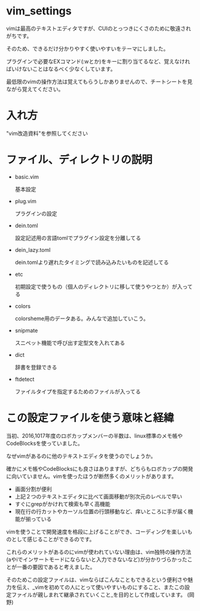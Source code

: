 # vim_settings
  vimは最高のテキストエディタですが、CUIのとっつきにくさのために敬遠されがちです。

そのため、できるだけ分かりやすく使いやすいをテーマにしました。

  プラグインで必要なEXコマンド(:wとか)をキーに割り当てるなど、覚えなければいけないことはなるべく少なくしています。

最低限のvimの操作方法は覚えてもらうしかありませんので、チートシートを見ながら覚えてください。

# 入れ方
  "vim改造資料"を参照してください

# ファイル、ディレクトリの説明
* basic.vim

  基本設定

* plug.vim

  プラグインの設定

* dein.toml

    設定記述用の言語tomlでプラグイン設定を分離してる

* dein_lazy.toml

  dein.tomlより遅れたタイミングで読み込みたいものを記述してる

* etc
  
  初期設定で使うもの（個人のディレクトリに移して使うやつとか）が入ってる

* colors
  
  colorsheme用のデータある。みんなで追加していこう。

* snipmate
  
  スニペット機能で呼び出す定型文を入れてある

* dict

  辞書を登録できる

* ftdetect
  
  ファイルタイプを指定するためのファイルが入ってる

# この設定ファイルを使う意味と経緯
当初、2016,1017年度のロボカップメンバーの半数は、linux標準のメモ帳やCodeBlocksを使っていました。

なぜvimがあるのに他のテキストエディタを使うのでしょうか。

確かにメモ帳やCodeBlocksにも良さはありますが、どちらもロボカップの開発に向いていません。vimを使ったほうが断然多くのメリットがあります。

* 画面分割が便利
* 上記２つのテキストエディタに比べて画面移動が別次元のレベルで早い
* すぐにgrepがかけれて検索も早く高機能
* 現在行の行カットやカーソル位置の行頭移動など、痒いところに手が届く機能が揃っている

vimを使うことで開発速度を格段に上げることができ、コーディングを楽しいものとして感じることができるのです。

これらのメリットがあるのにvimが使われていない理由は、vim独特の操作方法(aやiでインサートモードにならないと入力できないなど)が分かりづらかったことが一番の要因であると考えました。

そのためこの設定ファイルは、vimならばこんなこともできるという便利さや魅力を伝え、_vimを初めての人にとって使いやすいものにすること、またこの設定ファイルが親しまれて継承されていくこと_を目的として作成しています。
(岡野)
